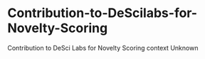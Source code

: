 # Contribution-to-DeScilabs-for-Novelty-Scoring
Contribution to DeSci Labs for Novelty Scoring context Unknown

